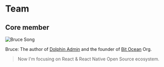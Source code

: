 # Team

## Core member

![Bruce Song](https://avatars.githubusercontent.com/u/62941121?s=40&v=4)

Bruce: The author of [Dolphin Admin](https://dolphin-admin-react.bit-ocean.studio) and the founder of [Bit Ocean](https://github.com/bit-ocean-studio/) Org.

> Now I'm focusing on React & React Native Open Source ecosystem.
